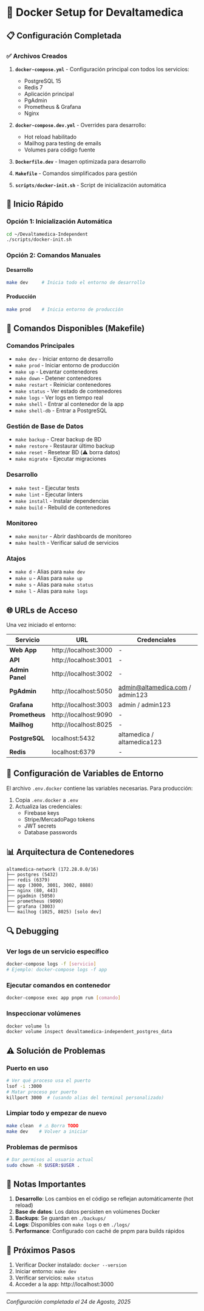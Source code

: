 # 🐳 Docker Setup for Devaltamedica

## 📋 Configuración Completada

### ✅ Archivos Creados

1. **`docker-compose.yml`** - Configuración principal con todos los servicios:
   - PostgreSQL 15
   - Redis 7
   - Aplicación principal
   - PgAdmin
   - Prometheus & Grafana
   - Nginx

2. **`docker-compose.dev.yml`** - Overrides para desarrollo:
   - Hot reload habilitado
   - Mailhog para testing de emails
   - Volumes para código fuente

3. **`Dockerfile.dev`** - Imagen optimizada para desarrollo
4. **`Makefile`** - Comandos simplificados para gestión
5. **`scripts/docker-init.sh`** - Script de inicialización automática

## 🚀 Inicio Rápido

### Opción 1: Inicialización Automática

```bash
cd ~/Devaltamedica-Independent
./scripts/docker-init.sh
```

### Opción 2: Comandos Manuales

#### Desarrollo

```bash
make dev     # Inicia todo el entorno de desarrollo
```

#### Producción

```bash
make prod    # Inicia entorno de producción
```

## 📌 Comandos Disponibles (Makefile)

### Comandos Principales

- `make dev` - Iniciar entorno de desarrollo
- `make prod` - Iniciar entorno de producción
- `make up` - Levantar contenedores
- `make down` - Detener contenedores
- `make restart` - Reiniciar contenedores
- `make status` - Ver estado de contenedores
- `make logs` - Ver logs en tiempo real
- `make shell` - Entrar al contenedor de la app
- `make shell-db` - Entrar a PostgreSQL

### Gestión de Base de Datos

- `make backup` - Crear backup de BD
- `make restore` - Restaurar último backup
- `make reset` - Resetear BD (⚠️ borra datos)
- `make migrate` - Ejecutar migraciones

### Desarrollo

- `make test` - Ejecutar tests
- `make lint` - Ejecutar linters
- `make install` - Instalar dependencias
- `make build` - Rebuild de contenedores

### Monitoreo

- `make monitor` - Abrir dashboards de monitoreo
- `make health` - Verificar salud de servicios

### Atajos

- `make d` - Alias para `make dev`
- `make u` - Alias para `make up`
- `make s` - Alias para `make status`
- `make l` - Alias para `make logs`

## 🌐 URLs de Acceso

Una vez iniciado el entorno:

| Servicio        | URL                   | Credenciales                    |
| --------------- | --------------------- | ------------------------------- |
| **Web App**     | http://localhost:3000 | -                               |
| **API**         | http://localhost:3001 | -                               |
| **Admin Panel** | http://localhost:3002 | -                               |
| **PgAdmin**     | http://localhost:5050 | admin@altamedica.com / admin123 |
| **Grafana**     | http://localhost:3003 | admin / admin123                |
| **Prometheus**  | http://localhost:9090 | -                               |
| **Mailhog**     | http://localhost:8025 | -                               |
| **PostgreSQL**  | localhost:5432        | altamedica / altamedica123      |
| **Redis**       | localhost:6379        | -                               |

## 🔧 Configuración de Variables de Entorno

El archivo `.env.docker` contiene las variables necesarias. Para producción:

1. Copia `.env.docker` a `.env`
2. Actualiza las credenciales:
   - Firebase keys
   - Stripe/MercadoPago tokens
   - JWT secrets
   - Database passwords

## 📊 Arquitectura de Contenedores

```
altamedica-network (172.28.0.0/16)
├── postgres (5432)
├── redis (6379)
├── app (3000, 3001, 3002, 8888)
├── nginx (80, 443)
├── pgadmin (5050)
├── prometheus (9090)
├── grafana (3003)
└── mailhog (1025, 8025) [solo dev]
```

## 🔍 Debugging

### Ver logs de un servicio específico

```bash
docker-compose logs -f [servicio]
# Ejemplo: docker-compose logs -f app
```

### Ejecutar comandos en contenedor

```bash
docker-compose exec app pnpm run [comando]
```

### Inspeccionar volúmenes

```bash
docker volume ls
docker volume inspect devaltamedica-independent_postgres_data
```

## ⚠️ Solución de Problemas

### Puerto en uso

```bash
# Ver qué proceso usa el puerto
lsof -i :3000
# Matar proceso por puerto
killport 3000  # (usando alias del terminal personalizado)
```

### Limpiar todo y empezar de nuevo

```bash
make clean  # ⚠️ Borra TODO
make dev    # Volver a iniciar
```

### Problemas de permisos

```bash
# Dar permisos al usuario actual
sudo chown -R $USER:$USER .
```

## 📝 Notas Importantes

1. **Desarrollo**: Los cambios en el código se reflejan automáticamente (hot reload)
2. **Base de datos**: Los datos persisten en volúmenes Docker
3. **Backups**: Se guardan en `./backups/`
4. **Logs**: Disponibles con `make logs` o en `./logs/`
5. **Performance**: Configurado con caché de pnpm para builds rápidos

## 🎯 Próximos Pasos

1. Verificar Docker instalado: `docker --version`
2. Iniciar entorno: `make dev`
3. Verificar servicios: `make status`
4. Acceder a la app: http://localhost:3000

---

_Configuración completada el 24 de Agosto, 2025_
